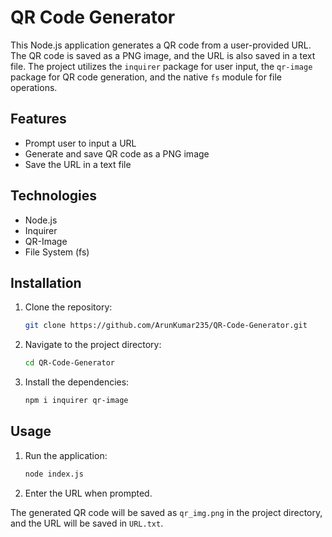 # QR Code Generator

This Node.js application generates a QR code from a user-provided URL. The QR code is saved as a PNG image, and the URL is also saved in a text file. The project utilizes the `inquirer` package for user input, the `qr-image` package for QR code generation, and the native `fs` module for file operations.

## Features

- Prompt user to input a URL
- Generate and save QR code as a PNG image
- Save the URL in a text file

## Technologies

- Node.js
- Inquirer
- QR-Image
- File System (fs)

## Installation

1. Clone the repository:
    ```sh
    git clone https://github.com/ArunKumar235/QR-Code-Generator.git
    ```
2. Navigate to the project directory:
    ```sh
    cd QR-Code-Generator
    ```
3. Install the dependencies:
    ```sh
    npm i inquirer qr-image
    ```

## Usage

1. Run the application:
    ```sh
    node index.js
    ```
2. Enter the URL when prompted.

The generated QR code will be saved as `qr_img.png` in the project directory, and the URL will be saved in `URL.txt`.
